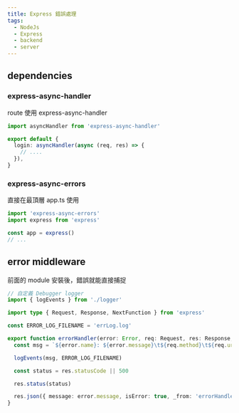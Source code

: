 ```yaml
---
title: Express 錯誤處理
tags:
  - NodeJs
  - Express
  - backend
  - server
---
```


## dependencies

### express-async-handler

route 使用 express-async-handler

```typescript title="src/controllers/authController.ts"
import asyncHandler from 'express-async-handler'

export default {
  login: asyncHandler(async (req, res) => {
    // ....
  }),
}
```

### express-async-errors

直接在最頂層 app.ts 使用

```typescript title="src\index.ts"
import 'express-async-errors'
import express from 'express'

const app = express()
// ...
```

## error middleware

前面的 module 安裝後，錯誤就能直接捕捉

```typescript title="src\middleware\errorHandler.ts"
// 自定義 Debugger logger
import { logEvents } from './logger'

import type { Request, Response, NextFunction } from 'express'

const ERROR_LOG_FILENAME = 'errLog.log'

export function errorHandler(error: Error, req: Request, res: Response, next: NextFunction) {
  const msg = `${error.name}: ${error.message}\t${req.method}\t${req.url}\t${req.headers.origin}`

  logEvents(msg, ERROR_LOG_FILENAME)

  const status = res.statusCode || 500

  res.status(status)

  res.json({ message: error.message, isError: true, _from: 'errorHandler' })
}
```
